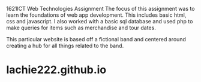 1621ICT Web Technologies Assignment
The focus of this assignment was to learn the foundations of web app development. This includes basic html, css and javascript. I also worked with a basic sql database and used php to make queries for items such as merchandise and tour dates.

This particular website is based off a fictional band and centered around creating a hub for all things related to the band. 

# lachie222.github.io
